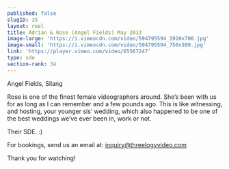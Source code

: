 ```yaml
---
published: false
slugID: 35
layout: reel
title: Adrian & Rose (Angel Fields) May 2013
image-large: 'https://i.vimeocdn.com/video/594795594_1920x700.jpg'
image-small: 'https://i.vimeocdn.com/video/594795594_750x500.jpg'
link: 'https://player.vimeo.com/video/65567247'
type: sde
section-rank: 34
---
```

Angel Fields, Silang

Rose is one of the finest female videographers around. She’s been with us for as long as I can remember and a few pounds ago. This is like witnessing, and hosting, your younger sis’ wedding, which also happened to be one of the best weddings we’ve ever been in, work or not.

Their SDE. :)

For bookings, send us an email at: inquiry@threelogyvideo.com

Thank you for watching!
